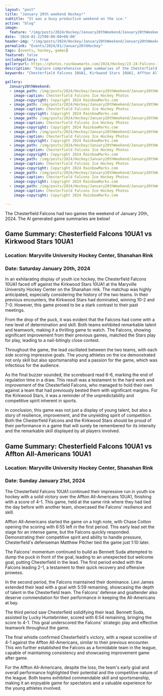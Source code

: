 ```yaml
---
layout: "post"
title: "January 20th weekend Hockey!"
subtitle: "It was a busy productive weekend on the ice."
active: "blog"
image:
  feature: "/img/posts/2024/Hockey/January20thWeekend/January20thWeekend-1.jpg"
date: '2024-01-22T09:00:00+00:00'
header-img: "/img/posts/2024/Hockey/January20thWeekend/January20thWeekend-1.jpg"
permalink: "Events/2024/01/January20thHockey"
tags: [events, hockey, games]
featured: false
includegallery: true
galleryurl: https://photos.rainbowmarks.com/2024/Hockey/23-24-Falcons-10U-A1
description: "Explore comprehensive game summaries of the Chesterfield Falcons 10UA1's exciting weekend at the Maryville University Hockey Center. Discover how they tied 6-6 with the Kirkwood Stars in a dramatic improvement from past matchups, and read about their strategic 4-1 victory over the Affton All-Americans, showcasing resilience and skill in youth ice hockey"
keywords: "Chesterfield Falcons 10UA1, Kirkwood Stars 10UA1, Affton All-Americans 10UA1, Youth Ice Hockey, Maryville University Hockey Center, Game Summaries, Youth Sports, Competitive Hockey, Sportsmanship, Team Resilience, Athletic Improvement, Ice Hockey Strategy, Youth Hockey Games, Shanahan Rink, Hockey Match Highlights"

gallery:
  January20thWeekend:
  - image_path: /img/posts/2024/Hockey/January20thWeekend/January20thWeekend-1.jpg
    image-caption: Chesterfield Falcons Ice Hockey Photos
    image-copyright: Copyright 2024 RainbowMarks.com
  - image_path: /img/posts/2024/Hockey/January20thWeekend/January20thWeekend-2.jpg
    image-caption: Chesterfield Falcons Ice Hockey Photos
    image-copyright: Copyright 2024 RainbowMarks.com
  - image_path: /img/posts/2024/Hockey/January20thWeekend/January20thWeekend-3.jpg
    image-caption: Chesterfield Falcons Ice Hockey Photos
    image-copyright: Copyright 2024 RainbowMarks.com
  - image_path: /img/posts/2024/Hockey/January20thWeekend/January20thWeekend-4.jpg
    image-caption: Chesterfield Falcons Ice Hockey Photos
    image-copyright: Copyright 2024 RainbowMarks.com
  - image_path: /img/posts/2024/Hockey/January20thWeekend/January20thWeekend-5.jpg
    image-caption: Chesterfield Falcons Ice Hockey Photos
    image-copyright: Copyright 2024 RainbowMarks.com
  - image_path: /img/posts/2024/Hockey/January20thWeekend/January20thWeekend-6.jpg
    image-caption: Chesterfield Falcons Ice Hockey Photos
    image-copyright: Copyright 2024 RainbowMarks.com
  - image_path: /img/posts/2024/Hockey/January20thWeekend/January20thWeekend-7.jpg
    image-caption: Chesterfield Falcons Ice Hockey Photos
    image-copyright: Copyright 2024 RainbowMarks.com
  - image_path: /img/posts/2024/Hockey/January20thWeekend/January20thWeekend-8.jpg
    image-caption: Chesterfield Falcons Ice Hockey Photos
    image-copyright: Copyright 2024 RainbowMarks.com

---
```

The Chesterfield Falcons had two games the weekend of January 20th, 2024. The AI generated game summaries are below!

## Game Summary: Chesterfield Falcons 10UA1 vs Kirkwood Stars 10UA1

### Location: Maryville University Hockey Center, Shanahan Rink
### Date: Saturday January 20th, 2024

In an exhilarating display of youth ice hockey, the Chesterfield Falcons 10UA1 faced off against the Kirkwood Stars 10UA1 at the Maryville University Hockey Center on the Shanahan rink. The matchup was highly anticipated, especially considering the history of the two teams. In their previous encounters, the Kirkwood Stars had dominated, winning 10-2 and 7-0. However, this game proved to be a stark contrast to their past meetings.

From the drop of the puck, it was evident that the Falcons had come with a new level of determination and skill. Both teams exhibited remarkable talent and teamwork, making it a thrilling game to watch. The Falcons, showing significant improvement from their previous games, matched the Stars play for play, leading to a nail-bitingly close contest.

Throughout the game, the lead oscillated between the two teams, with each side scoring impressive goals. The young athletes on the ice demonstrated not only skill but also sportsmanship and a passion for the game, which was infectious for the audience.

As the final buzzer sounded, the scoreboard read 6-6, marking the end of regulation time in a draw. This result was a testament to the hard work and improvement of the Chesterfield Falcons, who managed to hold their own against a team that had previously bested them with significant margins. For the Kirkwood Stars, it was a reminder of the unpredictability and competitive spirit inherent in sports.

In conclusion, this game was not just a display of young talent, but also a story of resilience, improvement, and the unyielding spirit of competition. Both the Chesterfield Falcons and the Kirkwood Stars should be proud of their performance in a game that will surely be remembered for its intensity and the remarkable skill displayed by all players involved.

## Game Summary: Chesterfield Falcons 10UA1 vs Affton All-Americans 10UA1

### Location: Maryville University Hockey Center, Shanahan Rink
### Date: Sunday January 21st, 2024

The Chesterfield Falcons 10UA1 continued their impressive run in youth ice hockey with a solid victory over the Affton All-Americans 10UA1, finishing with a score of 4-1. This game, held at the same rink where they had tied the day before with another team, showcased the Falcons' resilience and skill.

Affton All-Americans started the game on a high note, with Chase Cotton opening the scoring with 6:55 left in the first period. This early lead set the stage for an intense game, but the Falcons quickly responded. Demonstrating their competitive spirit and ability to handle pressure, Chesterfield's defenseman Matthew Pitcher tied the game just 1:10 later.

The Falcons' momentum continued to build as Bennett Suda attempted to dump the puck in front of the goal, leading to an unexpected but welcome goal, putting Chesterfield in the lead. The first period ended with the Falcons leading 2-1, a testament to their quick recovery and offensive prowess.

In the second period, the Falcons maintained their dominance. Levi James extended their lead with a goal with 5:59 remaining, showcasing the depth of talent in the Chesterfield team. The Falcons' defense and goaltender also deserve commendation for their performance in keeping the All-Americans at bay.

The third period saw Chesterfield solidifying their lead. Bennett Suda, assisted by Lucky Huntebrinker, scored with 6:54 remaining, bringing the score to 4-1. This goal underscored the Falcons' strategic play and effective teamwork throughout the game.

The final whistle confirmed Chesterfield's victory, with a repeat scoreline of 4-1 against the Affton All-Americans, similar to their previous encounter. This win further established the Falcons as a formidable team in the league, capable of maintaining consistency and showcasing improvement game after game.

For the Affton All-Americans, despite the loss, the team's early goal and overall performance highlighted their potential and the competitive nature of the league. Both teams exhibited commendable skill and sportsmanship, making it an enjoyable game for spectators and a valuable experience for the young athletes involved.